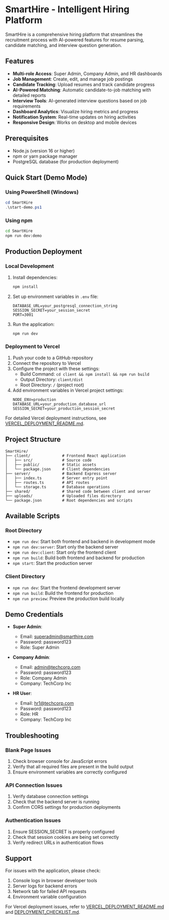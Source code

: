# SmartHire - Intelligent Hiring Platform

SmartHire is a comprehensive hiring platform that streamlines the recruitment process with AI-powered features for resume parsing, candidate matching, and interview question generation.

## Features

- **Multi-role Access**: Super Admin, Company Admin, and HR dashboards
- **Job Management**: Create, edit, and manage job postings
- **Candidate Tracking**: Upload resumes and track candidate progress
- **AI-Powered Matching**: Automatic candidate-to-job matching with detailed reports
- **Interview Tools**: AI-generated interview questions based on job requirements
- **Dashboard Analytics**: Visualize hiring metrics and progress
- **Notification System**: Real-time updates on hiring activities
- **Responsive Design**: Works on desktop and mobile devices

## Prerequisites

- Node.js (version 16 or higher)
- npm or yarn package manager
- PostgreSQL database (for production deployment)

## Quick Start (Demo Mode)

### Using PowerShell (Windows)

```powershell
cd SmartHire
.\start-demo.ps1
```

### Using npm

```bash
cd SmartHire
npm run dev:demo
```

## Production Deployment

### Local Development

1. Install dependencies:
   ```bash
   npm install
   ```

2. Set up environment variables in `.env` file:
   ```
   DATABASE_URL=your_postgresql_connection_string
   SESSION_SECRET=your_session_secret
   PORT=3001
   ```

3. Run the application:
   ```bash
   npm run dev
   ```

### Deployment to Vercel

1. Push your code to a GitHub repository
2. Connect the repository to Vercel
3. Configure the project with these settings:
   - Build Command: `cd client && npm install && npm run build`
   - Output Directory: `client/dist`
   - Root Directory: `/` (project root)
4. Add environment variables in Vercel project settings:
   ```
   NODE_ENV=production
   DATABASE_URL=your_production_database_url
   SESSION_SECRET=your_production_session_secret
   ```

For detailed Vercel deployment instructions, see [VERCEL_DEPLOYMENT_README.md](VERCEL_DEPLOYMENT_README.md).

## Project Structure

```
SmartHire/
├── client/              # Frontend React application
│   ├── src/             # Source code
│   ├── public/          # Static assets
│   └── package.json     # Client dependencies
├── server/              # Backend Express server
│   ├── index.ts         # Server entry point
│   ├── routes.ts        # API routes
│   └── storage.ts       # Database operations
├── shared/              # Shared code between client and server
├── uploads/             # Uploaded files directory
└── package.json         # Root dependencies and scripts
```

## Available Scripts

### Root Directory
- `npm run dev`: Start both frontend and backend in development mode
- `npm run dev:server`: Start only the backend server
- `npm run dev:client`: Start only the frontend client
- `npm run build`: Build both frontend and backend for production
- `npm start`: Start the production server

### Client Directory
- `npm run dev`: Start the frontend development server
- `npm run build`: Build the frontend for production
- `npm run preview`: Preview the production build locally

## Demo Credentials

- **Super Admin**: 
  - Email: superadmin@smarthire.com
  - Password: password123
  - Role: Super Admin

- **Company Admin**: 
  - Email: admin@techcorp.com
  - Password: password123
  - Role: Company Admin
  - Company: TechCorp Inc

- **HR User**: 
  - Email: hr1@techcorp.com
  - Password: password123
  - Role: HR
  - Company: TechCorp Inc

## Troubleshooting

### Blank Page Issues
1. Check browser console for JavaScript errors
2. Verify that all required files are present in the build output
3. Ensure environment variables are correctly configured

### API Connection Issues
1. Verify database connection settings
2. Check that the backend server is running
3. Confirm CORS settings for production deployments

### Authentication Issues
1. Ensure SESSION_SECRET is properly configured
2. Check that session cookies are being set correctly
3. Verify redirect URLs in authentication flows

## Support

For issues with the application, please check:
1. Console logs in browser developer tools
2. Server logs for backend errors
3. Network tab for failed API requests
4. Environment variable configuration

For Vercel deployment issues, refer to [VERCEL_DEPLOYMENT_README.md](VERCEL_DEPLOYMENT_README.md) and [DEPLOYMENT_CHECKLIST.md](DEPLOYMENT_CHECKLIST.md).